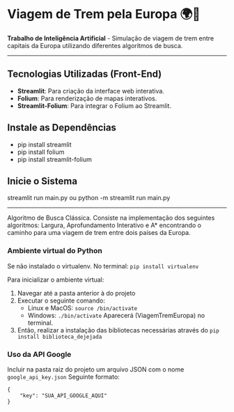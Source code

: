 # Viagem de Trem pela Europa 🌍🚂

**Trabalho de Inteligência Artificial** - Simulação de viagem de trem entre capitais da Europa utilizando diferentes algoritmos de busca.

---

## Tecnologias Utilizadas (Front-End)

- **Streamlit**: Para criação da interface web interativa.
- **Folium**: Para renderização de mapas interativos.
- **Streamlit-Folium**: Para integrar o Folium ao Streamlit.

## Instale as Dependências

- pip install streamlit
- pip install folium
- pip install streamlit-folium

## Inicie o Sistema

streamlit run main.py ou python -m streamlit run main.py

---

Algoritmo de Busca Clássica. Consiste na implementação dos seguintes algoritmos: Largura, Aprofundamento Interativo e A* encontrando o caminho para uma viagem de trem entre dois países da Europa.

### Ambiente virtual do Python

Se não instalado o virtualenv.
No terminal: ``pip install virtualenv``

Para inicializar o ambiente virtual:

1. Navegar até a pasta anterior à do projeto
2. Executar o seguinte comando:
   * Linux e MacOS: ``source /bin/activate``
   * Windows: ``./bin/activate``
     Aparecerá (ViagemTremEuropa) no terminal.
3. Então, realizar a instalação das bibliotecas necessárias através do
   ``pip install biblioteca_dejejada``

### Uso da API Google

 Incluir na pasta raiz do projeto um arquivo JSON com o nome ``google_api_key.json``
 Seguinte formato:

```
{
    "key": "SUA_API_GOOGLE_AQUI"
}
```
